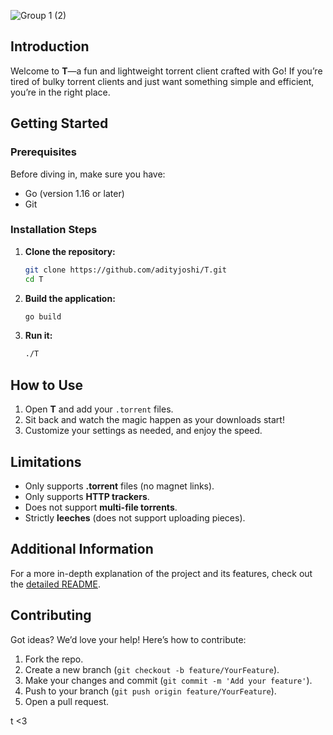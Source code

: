 ![Group 1 (2)](https://github.com/user-attachments/assets/37b409c0-79c7-43ce-8b51-17da0fd63aa2)



## Introduction

Welcome to **T**—a fun and lightweight torrent client crafted with Go! If you’re tired of bulky torrent clients and just want something simple and efficient, you’re in the right place.

## Getting Started

### Prerequisites

Before diving in, make sure you have:

- Go (version 1.16 or later)
- Git

### Installation Steps

1. **Clone the repository:**

   ```bash
   git clone https://github.com/adityjoshi/T.git
   cd T
   ```

2. **Build the application:**

   ```bash
   go build
   ```

3. **Run it:**

   ```bash
   ./T
   ```

## How to Use

1. Open **T** and add your `.torrent` files.
2. Sit back and watch the magic happen as your downloads start!
3. Customize your settings as needed, and enjoy the speed.

## Limitations

- Only supports **.torrent** files (no magnet links).
- Only supports **HTTP trackers**.
- Does not support **multi-file torrents**.
- Strictly **leeches** (does not support uploading pieces).

## Additional Information

For a more in-depth explanation of the project and its features, check out the [detailed README](link-to-your-other-readme).

## Contributing

Got ideas? We’d love your help! Here’s how to contribute:

1. Fork the repo.
2. Create a new branch (`git checkout -b feature/YourFeature`).
3. Make your changes and commit (`git commit -m 'Add your feature'`).
4. Push to your branch (`git push origin feature/YourFeature`).
5. Open a pull request.

t <3

